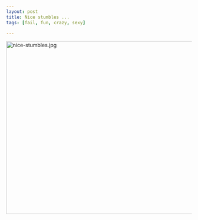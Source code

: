 ```yaml
--- 
layout: post
title: Nice stumbles ...
tags: [fail, fun, crazy, sexy]

---
```

<a class="image" href="{{ site.url }}/images/2008/02/nice-stumbles.jpg" title="nice-stumbles.jpg"><img src="{{ site.url }}/images/2008/02/nice-stumbles.jpg" alt="nice-stumbles.jpg" border="0" height="469" width="589" /></a>
